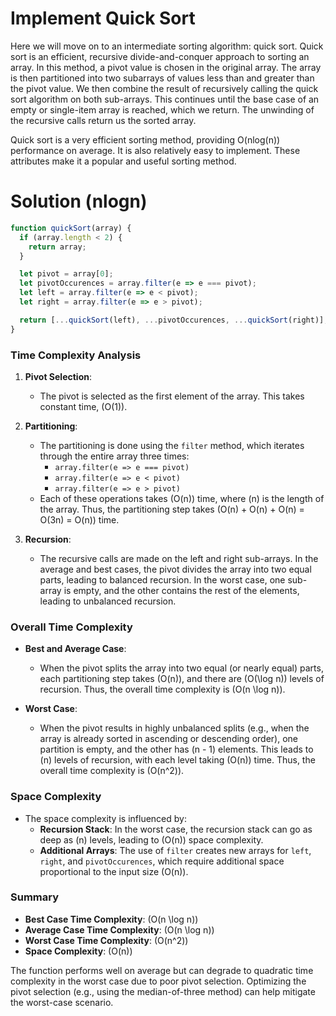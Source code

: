 # Implement Quick Sort
Here we will move on to an intermediate sorting algorithm: quick sort. Quick sort is an efficient, recursive divide-and-conquer approach to sorting an array. In this method, a pivot value is chosen in the original array. The array is then partitioned into two subarrays of values less than and greater than the pivot value. We then combine the result of recursively calling the quick sort algorithm on both sub-arrays. This continues until the base case of an empty or single-item array is reached, which we return. The unwinding of the recursive calls return us the sorted array.

Quick sort is a very efficient sorting method, providing O(nlog(n)) performance on average. It is also relatively easy to implement. These attributes make it a popular and useful sorting method.

# Solution (nlogn)

```javascript
function quickSort(array) {
  if (array.length < 2) {
    return array;
  }

  let pivot = array[0];
  let pivotOccurences = array.filter(e => e === pivot);
  let left = array.filter(e => e < pivot);
  let right = array.filter(e => e > pivot);

  return [...quickSort(left), ...pivotOccurences, ...quickSort(right)];
}

```

### Time Complexity Analysis

1. **Pivot Selection**:
   - The pivot is selected as the first element of the array. This takes constant time, \(O(1)\).

2. **Partitioning**:
   - The partitioning is done using the `filter` method, which iterates through the entire array three times:
     - `array.filter(e => e === pivot)`
     - `array.filter(e => e < pivot)`
     - `array.filter(e => e > pivot)`
   - Each of these operations takes \(O(n)\) time, where \(n\) is the length of the array. Thus, the partitioning step takes \(O(n) + O(n) + O(n) = O(3n) = O(n)\) time.

3. **Recursion**:
   - The recursive calls are made on the left and right sub-arrays. In the average and best cases, the pivot divides the array into two equal parts, leading to balanced recursion. In the worst case, one sub-array is empty, and the other contains the rest of the elements, leading to unbalanced recursion.

### Overall Time Complexity

- **Best and Average Case**: 
  - When the pivot splits the array into two equal (or nearly equal) parts, each partitioning step takes \(O(n)\), and there are \(O(\log n)\) levels of recursion. Thus, the overall time complexity is \(O(n \log n)\).

- **Worst Case**: 
  - When the pivot results in highly unbalanced splits (e.g., when the array is already sorted in ascending or descending order), one partition is empty, and the other has \(n - 1\) elements. This leads to \(n\) levels of recursion, with each level taking \(O(n)\) time. Thus, the overall time complexity is \(O(n^2)\).

### Space Complexity

- The space complexity is influenced by:
  - **Recursion Stack**: In the worst case, the recursion stack can go as deep as \(n\) levels, leading to \(O(n)\) space complexity.
  - **Additional Arrays**: The use of `filter` creates new arrays for `left`, `right`, and `pivotOccurences`, which require additional space proportional to the input size \(O(n)\).

### Summary

- **Best Case Time Complexity**: \(O(n \log n)\)
- **Average Case Time Complexity**: \(O(n \log n)\)
- **Worst Case Time Complexity**: \(O(n^2)\)
- **Space Complexity**: \(O(n)\)

The function performs well on average but can degrade to quadratic time complexity in the worst case due to poor pivot selection. Optimizing the pivot selection (e.g., using the median-of-three method) can help mitigate the worst-case scenario.
